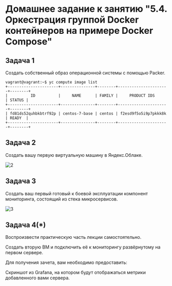  
# Домашнее задание к занятию "5.4. Оркестрация группой Docker контейнеров на примере Docker Compose" 

## Задача 1  
Создать собственный образ операционной системы с помощью Packer.
```
vagrant@vagrant:~$ yc compute image list
+----------------------+---------------+--------+----------------------+--------+
|          ID          |     NAME      | FAMILY |     PRODUCT IDS      | STATUS |
+----------------------+---------------+--------+----------------------+--------+
| fd81ds52quhbkbtrf92p | centos-7-base | centos | f2esd9f5o5i9p7pkkk8k | READY  |
+----------------------+---------------+--------+----------------------+--------+
```


## Задача 2  
Создать вашу первую виртуальную машину в Яндекс.Облаке.

![2](https://user-images.githubusercontent.com/99823951/177021831-7d63d51b-a946-449e-a93f-639d78ad3c62.png)


## Задача 3  
Создать ваш первый готовый к боевой эксплуатации компонент мониторинга, состоящий из стека микросервисов.

![3](https://user-images.githubusercontent.com/99823951/177021841-e5a12389-b976-4241-bab9-367565c6b566.png)


## Задача 4(*)  
Воспроизвести практическую часть лекции самостоятельно.  

Создать вторую ВМ и подключить её к мониторингу развёрнутому на первом сервере.

Для получения зачета, вам необходимо предоставить:

Скриншот из Grafana, на котором будут отображаться метрики добавленного вами сервера.

